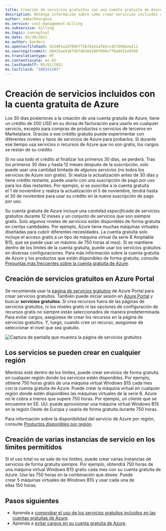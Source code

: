 ```yaml
---
title: Creación de servicios gratuitos con una cuenta gratuita de Azure
description: Obtenga información sobre cómo crear servicios incluidos con la cuenta gratuita de Azure. Estos servicios se pueden crear en cualquier región en la que estén disponibles.
author: amberbhargava
ms.service: cost-management-billing
ms.subservice: billing
ms.topic: conceptual
ms.date: 03/30/2021
ms.author: banders
ms.openlocfilehash: 553483a1d7005f73bf62e2afb5cc427d96b2e211
ms.sourcegitcommit: dd425ae91675b7db264288f899cff6add31e9f69
ms.translationtype: HT
ms.contentlocale: es-ES
ms.lasthandoff: 05/01/2021
ms.locfileid: "108331203"
---
```

# <a name="create-services-included-with-azure-free-account"></a>Creación de servicios incluidos con la cuenta gratuita de Azure

Los 30 días posteriores a la creación de una cuenta gratuita de Azure, tiene un crédito de 200 USD en su divisa de facturación para usarlo en cualquier servicio, excepto para compras de productos o servicios de terceros en Marketplace. Gracias a ese crédito gratuito puede experimentar con diferentes niveles y tipos de servicios de Azure para probarlos. Si durante ese tiempo usa servicios o recursos de Azure que no son gratis, los cargos se restan de su crédito.

Si no usa todo el crédito al finalizar los primeros 30 días, se perderá. Tras los primeros 30 días y hasta 12 meses después de la suscripción, solo puede usar una cantidad limitada de *algunos servicios* (no todos los servicios de Azure son gratis). Si realiza la actualización antes de 30 días y tiene crédito restante, puede usarlo con una suscripción de pago por uso para los días restantes. Por ejemplo, si se suscribe a la cuenta gratuita el 1 de noviembre y realiza la actualización el 5 de noviembre, tendrá hasta el 30 de noviembre para usar su crédito en la nueva suscripción de pago por uso. 

Su cuenta gratuita de Azure incluye una *cantidad especificada* de servicios gratuitos durante 12 meses y un conjunto de servicios que son siempre gratis. Solo algunos niveles de servicios están disponibles de forma gratuita en ciertas cantidades. Por ejemplo, Azure tiene muchas máquinas virtuales diseñadas para cubrir diferentes necesidades. La cuenta gratuita solo incluye el acceso gratis a un tipo de máquina virtual (la serie B Ampliable B1S, que se puede usar un máximo de 750 horas al mes). Si se mantiene dentro de los límites de la cuenta gratuita, puede usar los servicios gratuitos en diversas configuraciones. Para más información sobre la cuenta gratuita de Azure y los productos que están disponibles de forma gratuita, consulte [Preguntas más frecuentes sobre la cuenta gratuita de Azure](https://azure.microsoft.com/free/free-account-faq/).

## <a name="create-free-services-in-the-azure-portal"></a>Creación de servicios gratuitos en Azure Portal

Se recomienda usar la [página de servicios gratuitos](https://go.microsoft.com/fwlink/?linkid=859151) de Azure Portal para crear servicios gratuitos. También puede iniciar sesión en [Azure Portal](https://portal.azure.com) y buscar **servicios gratuitos**. Si crea recursos fuera de las páginas de servicios gratuitos, ni los niveles gratis ni las opciones de configuración de recursos gratis no siempre están seleccionados de manera predeterminada. Para evitar cargos, asegúrese de crear los recursos en la página de servicios gratuitos. Y, luego, cuando cree un recurso, asegúrese de seleccionar el nivel que sea gratuito.

![Captura de pantalla que muestra la página de servicios gratuitos](./media/create-free-services/billing-freeservices-grid.png)

## <a name="services-can-be-created-in-any-region"></a>Los servicios se pueden crear en cualquier región

Mientras esté dentro de los límites, puede crear servicios de forma gratuita en cualquier región donde los servicios estén disponibles. Por ejemplo, obtiene 750 horas gratis de una máquina virtual Windows B1S cada mes con la cuenta gratuita de Azure. Puede crear la máquina virtual en cualquier región donde estén disponibles las máquinas virtuales de la serie B. Azure no le cobra a menos que supere 750 horas. Por ejemplo, un cliente que se encuentre en EE. UU. puede aprovisionar una máquina virtual Windows B1S en la región Oeste de Europa y usarla de forma gratuita durante 750 horas.

Para información sobre la disponibilidad del servicio de Azure por región, consulte [Productos disponibles por región](https://azure.microsoft.com/regions/services/).

## <a name="create-multiple-service-instances-in-allowed-limits"></a>Creación de varias instancias de servicio en los límites permitidos

Si el uso total no se sale de los límites, puede crear varias instancias de servicios de forma gratuita siempre. Por ejemplo, obtendrá 750 horas de una máquina virtual Windows B1S gratis cada mes con su cuenta gratuita de Azure. Use las 750 horas en la combinación que desee. Puede crear 5 máquinas virtuales de Windows B1S y usar cada una de ellas 150 horas.

## <a name="next-steps"></a>Pasos siguientes

- Aprenda a [comprobar el uso de los servicios gratuitos incluidos en las cuentas gratuitas de Azure](check-free-service-usage.md).
- Aprenda a [evitar cargos en su cuenta gratuita de Azure](avoid-charges-free-account.md).
